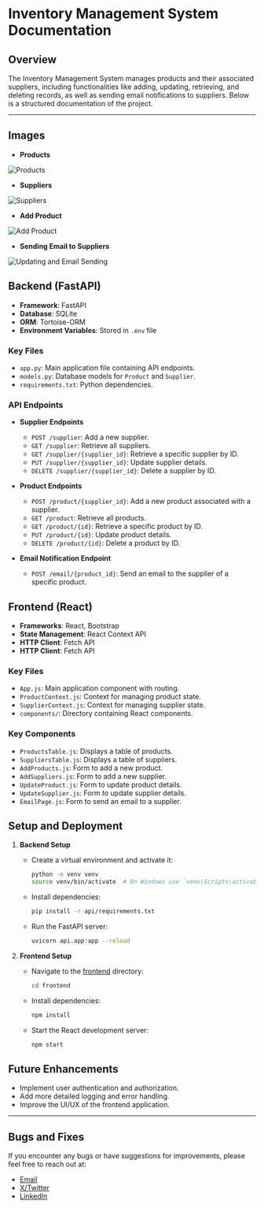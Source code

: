 # Inventory Management System Documentation

## Overview

The Inventory Management System manages products and their associated suppliers, including functionalities like adding, updating, retrieving, and deleting records, as well as sending email notifications to suppliers. Below is a structured documentation of the project.

---

## Images 
- **Products**

![Products](https://github.com/user-attachments/assets/b9617fac-9b19-45ee-b7a5-f674d8774f2b)

- **Suppliers**

![Suppliers](https://github.com/user-attachments/assets/32341ccf-64cc-44ee-a8be-8affe30afff5)

- **Add Product**

![Add Product](https://github.com/user-attachments/assets/6f842320-4cf8-4319-b9af-d041fe2b143f)

- **Sending Email to Suppliers**

![Updating and Email Sending](https://github.com/user-attachments/assets/b93f2af7-8b43-4c6a-9c99-012765b0ad58)


## Backend (FastAPI)
- **Framework**: FastAPI
- **Database**: SQLite
- **ORM**: Tortoise-ORM
- **Environment Variables**: Stored in `.env` file

### Key Files
- `app.py`: Main application file containing API endpoints.
- `models.py`: Database models for `Product` and `Supplier`.
- `requirements.txt`: Python dependencies.

### API Endpoints
- **Supplier Endpoints**
  - `POST /supplier`: Add a new supplier.
  - `GET /supplier`: Retrieve all suppliers.
  - `GET /supplier/{supplier_id}`: Retrieve a specific supplier by ID.
  - `PUT /supplier/{supplier_id}`: Update supplier details.
  - `DELETE /supplier/{supplier_id}`: Delete a supplier by ID.

- **Product Endpoints**
  - `POST /product/{supplier_id}`: Add a new product associated with a supplier.
  - `GET /product`: Retrieve all products.
  - `GET /product/{id}`: Retrieve a specific product by ID.
  - `PUT /product/{id}`: Update product details.
  - `DELETE /product/{id}`: Delete a product by ID.

- **Email Notification Endpoint**
  - `POST /email/{product_id}`: Send an email to the supplier of a specific product.

## Frontend (React)
- **Frameworks**: React, Bootstrap
- **State Management**: React Context API
- **HTTP Client**: Fetch API
- **HTTP Client**: Fetch API

### Key Files
- `App.js`: Main application component with routing.
- `ProductContext.js`: Context for managing product state.
- `SupplierContext.js`: Context for managing supplier state.
- `components/`: Directory containing React components.

### Key Components
- `ProductsTable.js`: Displays a table of products.
- `SuppliersTable.js`: Displays a table of suppliers.
- `AddProducts.js`: Form to add a new product.
- `AddSuppliers.js`: Form to add a new supplier.
- `UpdateProduct.js`: Form to update product details.
- `UpdateSupplier.js`: Form to update supplier details.
- `EmailPage.js`: Form to send an email to a supplier.

## Setup and Deployment
1. **Backend Setup**
   - Create a virtual environment and activate it:
     ```sh
     python -m venv venv
     source venv/bin/activate  # On Windows use `venv\Scripts\activate`
     ```
   - Install dependencies:
     ```sh
     pip install -r api/requirements.txt
     ```
   - Run the FastAPI server:
     ```sh
     uvicorn api.app:app --reload
     ```

2. **Frontend Setup**
   - Navigate to the [frontend](http://_vscodecontentref_/23) directory:
     ```sh
     cd frontend
     ```
   - Install dependencies:
     ```sh
     npm install
     ```
   - Start the React development server:
     ```sh
     npm start
     ```

## Future Enhancements
- Implement user authentication and authorization.
- Add more detailed logging and error handling.
- Improve the UI/UX of the frontend application.

---

## Bugs and Fixes
If you encounter any bugs or have suggestions for improvements, please feel free to reach out at:
- [Email](https://a.bhagyacharan@gmail.com)
- [X/Twitter](https://x.com/abhagyacharan)
- [LinkedIn](https://linkedin.com/in/abhagyacharan)
